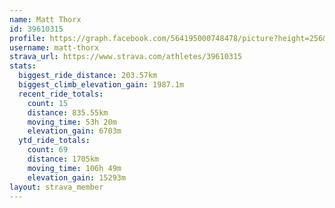 ```yaml
---
name: Matt Thorx
id: 39610315
profile: https://graph.facebook.com/564195000748478/picture?height=256&width=256
username: matt-thorx
strava_url: https://www.strava.com/athletes/39610315
stats:
  biggest_ride_distance: 203.57km
  biggest_climb_elevation_gain: 1987.1m
  recent_ride_totals:
    count: 15
    distance: 835.55km
    moving_time: 53h 20m
    elevation_gain: 6703m
  ytd_ride_totals:
    count: 69
    distance: 1705km
    moving_time: 106h 49m
    elevation_gain: 15293m
layout: strava_member
--- 
```

